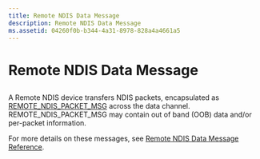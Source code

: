```yaml
---
title: Remote NDIS Data Message
description: Remote NDIS Data Message
ms.assetid: 04260f0b-b344-4a31-8978-828a4a4661a5
---
```


# Remote NDIS Data Message


## <a href="" id="ddk-remote-ndis-data-message-ng"></a>


A Remote NDIS device transfers NDIS packets, encapsulated as [REMOTE\_NDIS\_PACKET\_MSG](https://msdn.microsoft.com/library/windows/hardware/ff570635) across the data channel. REMOTE\_NDIS\_PACKET\_MSG may contain out of band (OOB) data and/or per-packet information.

For more details on these messages, see [Remote NDIS Data Message Reference](https://msdn.microsoft.com/library/windows/hardware/ff570604).

 

 





